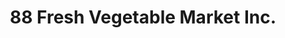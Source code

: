---
title: "88 Fresh Vegetable Market Inc."
url: /brooklyn/88-fresh-vegetable-market-inc/
shop: supermarket
---